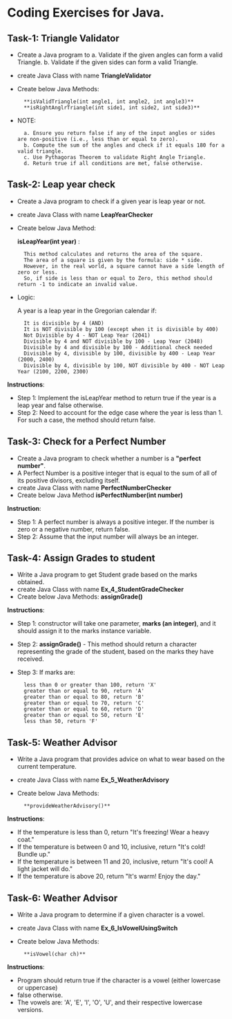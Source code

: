 # Coding Exercises for Java.

## Task-1: Triangle Validator
* Create a Java program to 
	a. Validate if the given angles can form a valid Triangle.
	b. Validate if the given sides can form a valid Triangle.
* create Java Class with name **TriangleValidator**
* Create below Java Methods:

		**isValidTriangle(int angle1, int angle2, int angle3)**
		**isRightAnglrTriangle(int side1, int side2, int side3)**

* NOTE:
  
		a. Ensure you return false if any of the input angles or sides are non-positive (i.e., less than or equal to zero).
		b. Compute the sum of the angles and check if it equals 180 for a valid triangle.
		c. Use Pythagoras Theorem to validate Right Angle Triangle.
		d. Return true if all conditions are met, false otherwise.

## Task-2: Leap year check 
* Create a Java program to check if a given year is leap year or not.
* create Java Class with name **LeapYearChecker**

* Create below Java Method:
  
	**isLeapYear(int year)** :
  
		This method calculates and returns the area of the square. 
  		The area of a square is given by the formula: side * side. 	
  		However, in the real world, a square cannot have a side length of zero or less. 
  		So, if side is less than or equal to Zero, this method should return -1 to indicate an invalid value.

* Logic:
  
  	A year is a leap year in the Gregorian calendar if:
  
		It is divisible by 4 (AND)
 		It is NOT divisible by 100 (except when it is divisible by 400)
		Not Divisible by 4 - NOT Leap Year (2041)
		Divisible by 4 and NOT divisible by 100 - Leap Year (2048)
		Divisible by 4 and divisible by 100 - Additional check needed
		Divisible by 4, divisible by 100, divisible by 400 - Leap Year (2000, 2400)
		Divisible by 4, divisible by 100, NOT divisible by 400 - NOT Leap Year (2100, 2200, 2300)	

**Instructions**:
* Step 1: Implement the isLeapYear method to return true if the year is a leap year and false otherwise.
* Step 2: Need to account for the edge case where the year is less than 1. For such a case, the method should return false.

## Task-3: Check for a Perfect Number
* Create a Java program to check whether a number is a **"perfect number"**.
* A Perfect Number is a positive integer that is equal to the sum of all of its positive divisors, excluding itself.
* create Java Class with name **PerfectNumberChecker**
* Create below Java Method
		**isPerfectNumber(int number)**

**Instruction**:
* Step 1: A perfect number is always a positive integer. If the number is zero or a negative number, return false.
* Step 2: Assume that the input number will always be an integer.

## Task-4: Assign Grades to student
* Write a Java program to get Student grade based on the marks obtained.
* create Java Class with name **Ex_4_StudentGradeChecker**
* Create below Java Methods:
		**assignGrade()**

**Instructions**:
* Step 1: constructor will take one parameter, **marks (an integer)**, and it should assign it to the marks instance variable.
* Step 2: **assignGrade()** - This method should return a character representing the grade of the student, based on the marks they have received.
* Step 3: If marks are:
  
		less than 0 or greater than 100, return 'X'
		greater than or equal to 90, return 'A'
		greater than or equal to 80, return 'B'
		greater than or equal to 70, return 'C'
		greater than or equal to 60, return 'D'
		greater than or equal to 50, return 'E'
		less than 50, return 'F'

## Task-5: Weather Advisor
* Write a Java program that provides advice on what to wear based on the current temperature.
* create Java Class with name **Ex_5_WeatherAdvisory**
* Create below Java Methods:
  
		**provideWeatherAdvisory()**

**Instructions**:
* If the temperature is less than 0, return "It's freezing! Wear a heavy coat."
* If the temperature is between 0 and 10, inclusive, return "It's cold! Bundle up."
* If the temperature is between 11 and 20, inclusive, return "It's cool! A light jacket will do."
* If the temperature is above 20, return "It's warm! Enjoy the day."

## Task-6: Weather Advisor
* Write a Java program to determine if a given character is a vowel.
* create Java Class with name **Ex_6_IsVowelUsingSwitch**
* Create below Java Methods:
  
		**isVowel(char ch)**

**Instructions**:
* Program should return true if the character is a vowel (either lowercase or uppercase) 
* false otherwise. 
* The vowels are: 'A', 'E', 'I', 'O', 'U', and their respective lowercase versions.
